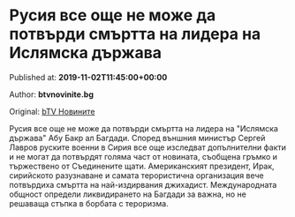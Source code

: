 
# Русия все още не може да потвърди смъртта на лидера на Ислямска държава

Published at: **2019-11-02T11:45:00+00:00**

Author: **btvnovinite.bg**

Original: [bTV Новините](https://btvnovinite.bg/svetut/rusija-vse-oshte-ne-mozhe-da-potvardi-smartta-na-lidera-na-isljamska-darzhava-1.html)

Русия все още не може да потвърди смъртта на лидера на "Ислямска държава" Абу Бакр ал Багдади.
Според външния министър Сергей Лавров руските военни в Сирия все още изследват допълнителни факти и не могат да потвърдят голяма част от новината, съобщена гръмко и тържествено от Съединените щати.
Американският президент, Ирак, сирийското разузнаване и самата терористична организация вече потвърдиха смъртта на най-издирвания джихадист.
Международната общност определи ликвидирането на Багдади за важна, но не решаваща стъпка в борбата с тероризма.
